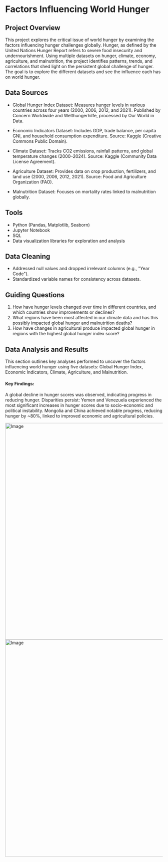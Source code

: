 # Factors Influencing World Hunger

## Project Overview

This project explores the critical issue of world hunger by examining the factors influencing hunger challenges globally. Hunger, as defined by the United Nations Hunger Report refers to severe food insecurity and undernourishment. Using multiple datasets on hunger, climate, economy, agriculture, and malnutrition, the project identifies patterns, trends, and correlations that shed light on the persistent global challenge of hunger. The goal is to explore the different datasets and see the influence each has on world hunger.

## Data Sources

- Global Hunger Index Dataset: Measures hunger levels in various countries across four years (2000, 2006, 2012, and 2021).
  Published by Concern Worldwide and Welthungerhilfe, processed by Our World in Data.
- Economic Indicators Dataset: Includes GDP, trade balance, per capita GNI, and household consumption expenditure.
Source: Kaggle (Creative Commons Public Domain).

- Climate Dataset: Tracks CO2 emissions, rainfall patterns, and global temperature changes (2000–2024).
Source: Kaggle (Community Data License Agreement).

- Agriculture Dataset: Provides data on crop production, fertilizers, and land use (2000, 2006, 2012, 2021).
Source: Food and Agriculture Organization (FAO).
- Malnutrition Dataset: Focuses on mortality rates linked to malnutrition globally.

## Tools

- Python (Pandas, Matplotlib, Seaborn)
- Jupyter Notebook
- SQL 
- Data visualization libraries for exploration and analysis

## Data Cleaning

- Addressed null values and dropped irrelevant columns (e.g., "Year Code").
- Standardized variable names for consistency across datasets.

## Guiding Questions

1. How have hunger levels changed over time in different countries, and which countries show improvements or declines?
2. What regions have been most affected in our climate data and has this possibly impacted global hunger and malnutrition deaths?
3. How have changes in agricultural produce impacted global hunger in regions with the highest global hunger index score?


## Data Analysis and Results

This section outlines key analyses performed to uncover the factors influencing world hunger using five datasets: Global Hunger Index, Economic Indicators, Climate, Agriculture, and Malnutrition.

#### Key Findings:
A global decline in hunger scores was observed, indicating progress in reducing hunger.
Disparities persist: Yemen and Venezuela experienced the most significant increases in hunger scores due to socio-economic and political instability.
Mongolia and China achieved notable progress, reducing hunger by ~80%, linked to improved economic and agricultural policies.


<img width="691" alt="Image" src="https://github.com/user-attachments/assets/af0470c6-6cbe-4bce-880a-ed7bc0bbc127" />
<img width="694" alt="Image" src="https://github.com/user-attachments/assets/f54835e3-08d0-4c0d-a9b7-d51c8bda475e" />



















